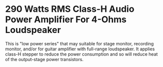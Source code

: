 # 290 Watts RMS Class-H Audio Power Amplifier For 4-Ohms Loudspeaker

This is "low power series" that may suitable for stage monitor, recording
monitor, and/or for guitar amplifier with full-range loudspeaker. It applies
class-H stepper to reduce the power consumption and so will reduce heat of
the output-stage power transistors.

